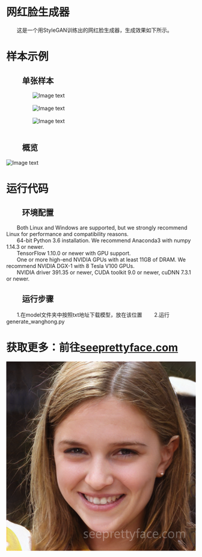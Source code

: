 # 网红脸生成器
&emsp;&emsp;这是一个用StyleGAN训练出的网红脸生成器，生成效果如下所示。<br />

# 样本示例
## &emsp;&emsp;单张样本
&emsp;&emsp;&emsp;&emsp;&emsp;![Image text](https://github.com/a312863063/seeprettyface-generator-wanghong/blob/master/examples/example1.png)<br/><br/>
&emsp;&emsp;&emsp;&emsp;&emsp;![Image text](https://github.com/a312863063/seeprettyface-generator-wanghong/blob/master/examples/example2.png)<br/><br/>
&emsp;&emsp;&emsp;&emsp;&emsp;![Image text](https://github.com/a312863063/seeprettyface-generator-wanghong/blob/master/examples/example3.png)<br/><br/>

## &emsp;&emsp;概览
![Image text](https://github.com/a312863063/seeprettyface-generator-wanghong/blob/master/examples/64_examples.jpg)

# 运行代码
## &emsp;&emsp;环境配置
&emsp;&emsp;Both Linux and Windows are supported, but we strongly recommend Linux for performance and compatibility reasons.<br/>
&emsp;&emsp;64-bit Python 3.6 installation. We recommend Anaconda3 with numpy 1.14.3 or newer.<br/>
&emsp;&emsp;TensorFlow 1.10.0 or newer with GPU support.<br/>
&emsp;&emsp;One or more high-end NVIDIA GPUs with at least 11GB of DRAM. We recommend NVIDIA DGX-1 with 8 Tesla V100 GPUs.<br/>
&emsp;&emsp;NVIDIA driver 391.35 or newer, CUDA toolkit 9.0 or newer, cuDNN 7.3.1 or newer.<br/>

## &emsp;&emsp;运行步骤
&emsp;&emsp;1.在model文件夹中按照txt地址下载模型，放在该位置
&emsp;&emsp;2.运行generate_wanghong.py

# 获取更多：前往[seeprettyface.com](http://www.seeprettyface.com)
![Image text](https://github.com/a312863063/seeprettyface/blob/master/EP001-01.png)
